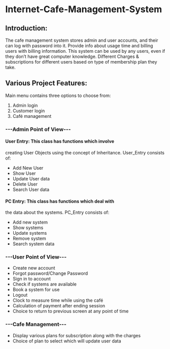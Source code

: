 # Internet-Cafe-Management-System 
## Introduction: 
The cafe management system stores admin and user accounts, and their can log with password into it.
Provide info about usage time and billing
users with billing information. 
This system can be used by any users, even if they 
don’t have great computer knowledge. 
Different Charges & subscriptions for different 
users based on type of membership plan they take. 

## Various Project Features: 
Main menu contains three options to choose from: 
1. Admin login 
2. Customer login 
3. Café management 

### ---Admin Point of View--- 
#### User Entry: This class has functions which involve 
creating User Objects using the concept of 
Inheritance. User_Entry consists of: 
- Add New User 
- Show User 
- Update User data 
- Delete User 
- Search User data 
#### PC Entry: This class has functions which deal with 
the data about the systems. PC_Entry consists of: 
- Add new system 
- Show systems 
- Update systems 
- Remove system 
- Search system data 

### ---User Point of View--- 
- Create new account 
- Forgot password/Change Password 
- Sign in to account 
- Check if systems are available 
- Book a system for use
- Logout 
- Clock to measure time while using the café 
- Calculation of payment after ending session 
- Choice to return to previous screen at any point 
of time 
### ---Cafe Management--- 
- Display various plans for subscription along with 
the charges 
- Choice of plan to select which will update user 
data
